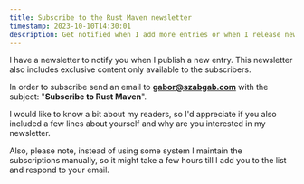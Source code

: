 ```yaml
---
title: Subscribe to the Rust Maven newsletter
timestamp: 2023-10-10T14:30:01
description: Get notified when I add more entries or when I release new versions of the Rust-related projects.
---
```


I have a newsletter to notify you when I publish a new entry. This newsletter also includes exclusive content only available to the subscribers.

In order to subscribe send an email to **gabor@szabgab.com** with the subject: "**Subscribe to Rust Maven**".

I would like to know a bit about my readers, so I'd appreciate if you also included a few lines about yourself and why are you interested in my newsletter.

Also, please note, instead of using some system I maintain the subscriptions manually, so it might take a few hours till I add you to the list and respond to your email.

